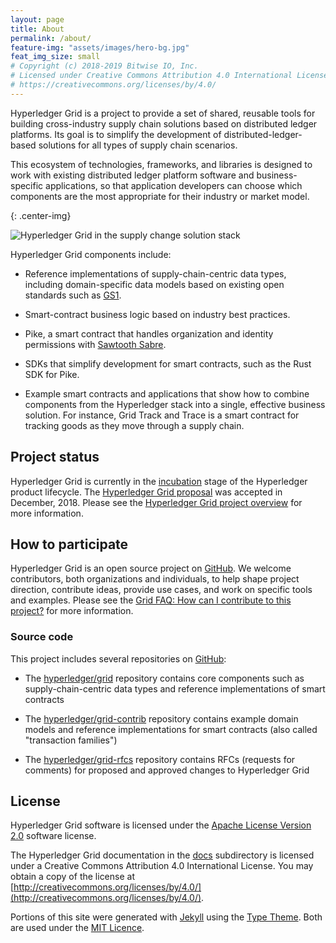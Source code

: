 ```yaml
---
layout: page
title: About
permalink: /about/
feature-img: "assets/images/hero-bg.jpg"
feat_img_size: small
# Copyright (c) 2018-2019 Bitwise IO, Inc.
# Licensed under Creative Commons Attribution 4.0 International License
# https://creativecommons.org/licenses/by/4.0/
---
```


Hyperledger Grid is a project to provide a set of shared, reusable tools for
building cross-industry supply chain solutions based on distributed ledger
platforms. Its goal is to simplify the development of distributed-ledger-based
solutions for all types of supply chain scenarios.

This ecosystem of technologies, frameworks, and libraries is designed to
work with existing distributed ledger platform software and business-specific
applications, so that application developers can choose which components are
the most appropriate for their industry or market model.

{: .center-img}

![Hyperledger Grid in the supply change solution stack](/img/grid-diagram.png)

Hyperledger Grid components include:

* Reference implementations of supply-chain-centric data types, including
  domain-specific data models based on existing open standards such as
  [GS1](https://www.gs1.org/standards).

* Smart-contract business logic based on industry best practices.

* Pike, a smart contract that handles organization and identity permissions
  with [Sawtooth Sabre](https://github.com/hyperledger/sawtooth-sabre).

* SDKs that simplify development for smart contracts, such as the Rust SDK for
  Pike.

* Example smart contracts and applications that show how to combine components
  from the Hyperledger stack into a single, effective business solution. For
  instance, Grid Track and Trace is a smart contract for tracking goods as they
  move through a supply chain.

## Project status

Hyperledger Grid is currently in the
[incubation](https://wiki.hyperledger.org/display/HYP/Project+Lifecycle#ProjectLifecycle-incubation)
stage of the Hyperledger product lifecycle.
The [Hyperledger Grid
proposal](https://docs.google.com/document/d/1b6ES0bKUK30E2iZizy3vjVEhPn7IvsW5buDo7nFXBE0/)
was accepted in December, 2018. Please see the [Hyperledger Grid project
overview](https://www.hyperledger.org/projects/grid) for more information.

## How to participate

Hyperledger Grid is an open source project on [GitHub](http://github.com).
We welcome contributors, both organizations and individuals, to help shape
project direction, contribute ideas, provide use cases, and work on specific
tools and examples. Please see the [Grid FAQ: How can I contribute to this
project?](/faq/grid/#how-can-i-contribute-to-this-project) for more information.

### Source code

This project includes several repositories on [GitHub](http://github.com):

- The [hyperledger/grid](https://github.com/hyperledger/grid) repository
  contains core components such as supply-chain-centric data types and
  reference implementations of smart contracts

- The [hyperledger/grid-contrib](https://github.com/hyperledger/grid-contrib)
  repository contains example domain models and reference implementations for
  smart contracts (also called "transaction families")

- The [hyperledger/grid-rfcs](https://github.com/hyperledger/grid-rfcs)
  repository contains RFCs (requests for comments) for proposed and approved
  changes to Hyperledger Grid

## License

Hyperledger Grid software is licensed under the [Apache License Version
2.0](https://github.com/hyperledger/grid/blob/master/LICENSE) software license.

The Hyperledger Grid documentation in the
[docs](https://github.com/hyperledger/grid/blob/master/docs)
subdirectory is licensed under a Creative Commons Attribution 4.0 International
License.  You may obtain a copy of the license at
[http://creativecommons.org/licenses/by/4.0/](http://creativecommons.org/licenses/by/4.0/).

Portions of this site were generated with [Jekyll](http://jekyllrb.com) using
the [Type Theme](https://github.com/rohanchandra/type-theme). Both are used
under the [MIT
Licence](https://github.com/hyperledger/grid-website/blob/master/generator/source/LICENSE).
